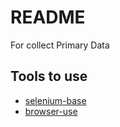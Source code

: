 # README

For collect Primary Data

## Tools to use

- [selenium-base](https://seleniumbase.io/)
- [browser-use](https://github.com/browser-use/browser-use.git)